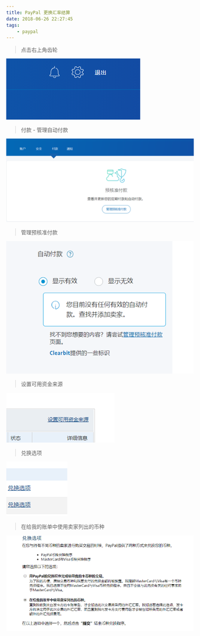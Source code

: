 ```yaml
---
title: PayPal 更换汇率结算
date: 2018-06-26 22:27:45
tags: 
    - paypal
---
```


> 点击右上角齿轮

![1](paypalfees/paypal_1.png)

> 付款 - 管理自动付款

![2](paypalfees/paypal_2.png)

> 管理预核准付款

![3](paypalfees/paypal_3.png)

> 设置可用资金来源

![4](paypalfees/paypal_4.png)

> 兑换选项

![5](paypalfees/paypal_5.png)

> 在给我的账单中使用卖家列出的币种

![6](paypalfees/paypal_6.png)